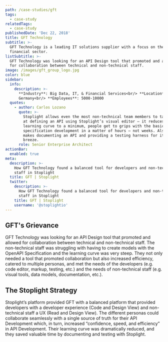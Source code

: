```yaml
---
path: /case-studies/gft
tags:
  - case-study
relatedTags:
  - case-study
publishedDate: 'Dec 22, 2018'
title: GFT Technology
subtitle: >-
  GFT Technology is a leading IT solutions supplier with a focus on the
  financial sector.
listSubtitle: >-
  GFT Technology was looking for an API Design tool that promoted and allowed
  for collaboration between technical and non-technical staff. 
image: /images/gft_group_logo.jpg
color: blue
sidebar:
  info:
    description: >-
      **Industry**: Big Data, IT, & Financial Services<br/> **Location**:
      Germany<br/> **Employees**: 5000-10000
  quotes:
    - author: Carlos Lozano
      quote: >-
        Stoplight allows even the most non-technical team members to take a shot
        at defining an API using Stoplight’s visual editor — it reduces the
        learning curve to a minimum, people get to grips with the basics of API
        specification development in a matter of hours — not weeks. Also, it
        makes documenting an API and providing a testing harness for it a
        breeze.
      role: Senior Enterprise Architect
actionBar:
  enabled: true
meta:
  description: >-
    How GFT Technology found a balanced tool for developers and non-technical
    staff in Stoplight
  title: GFT | Stoplight
  twitter:
    description: >-
      How GFT Technology found a balanced tool for developers and non-technical
      staff in Stoplight
    title: GFT | Stoplight
    username: '@stoplightio'
---
```


## GFT's Grievance

GFT Technology was looking for an API Design tool that promoted and allowed for collaboration between technical and non-technical staff. The non-technical staff was struggling with having to create models with the OpenAPI Specification and the learning curve was very steep. They not only needed a tool that promoted collaboration but also increased efficiency, catered to multiple personas, and met the needs of the developers (e.g. code editor, markup, testing, etc.) and the needs of non-technical staff (e.g. visual tools, data models, documentation, etc.).

## The Stoplight Strategy

Stoplight’s platform provided GFT with a balanced platform that provided developers with a developer experience (Code and Design View) and non-technical staff a UX (Read and Design View). The different personas could collaborate seamlessly with a single source of truth for their API Development which, in turn, increased “confidence, speed, and efficiency” in API Development. Their learning curve was dramatically reduced, and they saved valuable time by documenting and testing with Stoplight.
